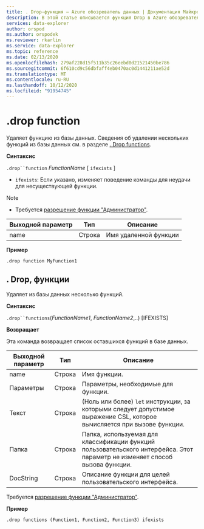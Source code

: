 ```yaml
---
title: . Drop-функция — Azure обозреватель данных | Документация Майкрософт
description: В этой статье описывается функция Drop в Azure обозреватель данных.
services: data-explorer
author: orspod
ms.author: orspodek
ms.reviewer: rkarlin
ms.service: data-explorer
ms.topic: reference
ms.date: 02/13/2020
ms.openlocfilehash: 279af228d15f511b35c26eebd0d21521450be786
ms.sourcegitcommit: 6f610cd9c56dbfaff4eb0470ac0d1441211ae52d
ms.translationtype: MT
ms.contentlocale: ru-RU
ms.lasthandoff: 10/12/2020
ms.locfileid: "91954745"
---
```

# <a name="drop-function"></a>.drop function

Удаляет функцию из базы данных.
Сведения об удалении нескольких функций из базы данных см. в разделе [. Drop functions](#drop-functions).

**Синтаксис**

`.drop``function` *FunctionName* [ `ifexists` ]

* `ifexists`: Если указано, изменяет поведение команды для неудачи для несуществующей функции.

> [!NOTE]
> * Требуется [разрешение функции "Администратор"](../management/access-control/role-based-authorization.md).
    
|Выходной параметр |Тип |Описание
|---|---|--- 
|name  |Строка |Имя удаленной функции
 
**Пример** 

```kusto
.drop function MyFunction1
```

## <a name="drop-functions"></a>. Drop, функции

Удаляет из базы данных несколько функций.

**Синтаксис**

`.drop``functions`(*FunctionName1*, *FunctionName2*,..) [IFEXISTS]

**Возвращает**

Эта команда возвращает список оставшихся функций в базе данных.

|Выходной параметр |Тип |Описание
|---|---|--- 
|name  |Строка |Имя функции. 
|Параметры  |Строка |Параметры, необходимые для функции.
|Текст  |Строка |(Ноль или более) `let` инструкции, за которыми следует допустимое выражение CSL, которое вычисляется при вызове функции.
|Папка|Строка|Папка, используемая для классификации функций пользовательского интерфейса. Этот параметр не изменяет способ вызова функции.
|DocString|Строка|Описание функции для целей пользовательского интерфейса.

Требуется [разрешение функции "Администратор"](../management/access-control/role-based-authorization.md).

**Пример** 
 
```kusto
.drop functions (Function1, Function2, Function3) ifexists
```
